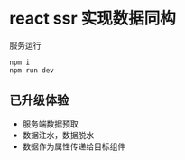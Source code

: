# react ssr 实现数据同构

服务运行

```
npm i 
npm run dev 
```

## 已升级体验

* 服务端数据预取
* 数据注水，数据脱水
* 数据作为属性传递给目标组件
